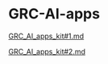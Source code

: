# GRC-AI-apps

[GRC_AI_apps_kit#1.md](https://github.com/Grovety/GRC-AI-apps/blob/main/GRC_AI_apps_kit%231.md)

[GRC_AI_apps_kit#2.md](https://github.com/Grovety/GRC-AI-apps/blob/main/GRC_AI_apps_kit%232.md)

